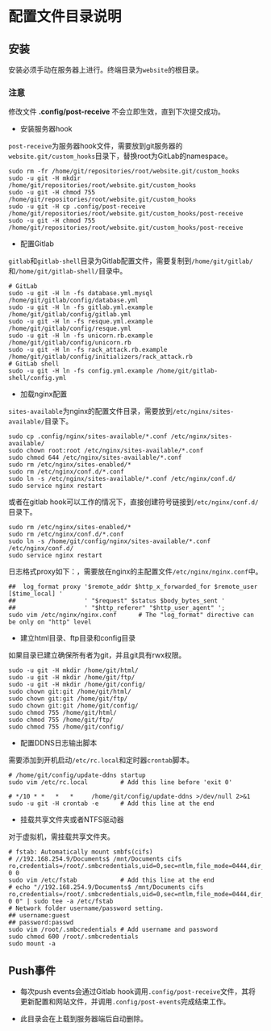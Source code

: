 # 配置文件目录说明

## 安装

安装必须手动在服务器上进行。终端目录为`website`的根目录。

### 注意
修改文件 **.config/post-receive** 不会立即生效，直到下次提交成功。

- 安装服务器hook

`post-receive`为服务器hook文件，需要放到git服务器的`website.git/custom_hooks`目录下，替换root为GitLab的namespace。

```shell
sudo rm -fr /home/git/repositories/root/website.git/custom_hooks
sudo -u git -H mkdir /home/git/repositories/root/website.git/custom_hooks
sudo -u git -H chmod 755 /home/git/repositories/root/website.git/custom_hooks
sudo -u git -H cp .config/post-receive /home/git/repositories/root/website.git/custom_hooks/post-receive
sudo -u git -H chmod 755 /home/git/repositories/root/website.git/custom_hooks/post-receive
```

- 配置Gitlab

`gitlab`和`gitlab-shell`目录为Gitlab配置文件，需要复制到`/home/git/gitlab/`和`/home/git/gitlab-shell/`目录中。

```shell
# GitLab
sudo -u git -H ln -fs database.yml.mysql /home/git/gitlab/config/database.yml
sudo -u git -H ln -fs gitlab.yml.example /home/git/gitlab/config/gitlab.yml
sudo -u git -H ln -fs resque.yml.example /home/git/gitlab/config/resque.yml
sudo -u git -H ln -fs unicorn.rb.example /home/git/gitlab/config/unicorn.rb
sudo -u git -H ln -fs rack_attack.rb.example /home/git/gitlab/config/initializers/rack_attack.rb
# GitLab shell
sudo -u git -H ln -fs config.yml.example /home/git/gitlab-shell/config.yml
```

- 加载nginx配置

`sites-available`为nginx的配置文件目录，需要放到`/etc/nginx/sites-available/`目录下。

```shell
sudo cp .config/nginx/sites-available/*.conf /etc/nginx/sites-available/
sudo chown root:root /etc/nginx/sites-available/*.conf
sudo chmod 644 /etc/nginx/sites-available/*.conf
sudo rm /etc/nginx/sites-enabled/*
sudo rm /etc/nginx/conf.d/*.conf
sudo ln -s /etc/nginx/sites-available/*.conf /etc/nginx/conf.d/
sudo service nginx restart
```

或者在gitlab hook可以工作的情况下，直接创建符号链接到`/etc/nginx/conf.d/`目录下。

```shell
sudo rm /etc/nginx/sites-enabled/*
sudo rm /etc/nginx/conf.d/*.conf
sudo ln -s /home/git/config/nginx/sites-available/*.conf /etc/nginx/conf.d/
sudo service nginx restart
```

日志格式proxy如下：，需要放在nginx的主配置文件`/etc/nginx/nginx.conf`中。

```shell
##	log_format proxy '$remote_addr $http_x_forwarded_for $remote_user [$time_local] '
##	                 ' "$request" $status $body_bytes_sent '
##	                 ' "$http_referer" "$http_user_agent" ';
sudo vim /etc/nginx/nginx.conf      # The "log_format" directive can be only on "http" level
```


- 建立html目录、ftp目录和config目录

如果目录已建立确保所有者为git，并且git具有rwx权限。

```shell
sudo -u git -H mkdir /home/git/html/
sudo -u git -H mkdir /home/git/ftp/
sudo -u git -H mkdir /home/git/config/
sudo chown git:git /home/git/html/
sudo chown git:git /home/git/ftp/
sudo chown git:git /home/git/config/
sudo chmod 755 /home/git/html/
sudo chmod 755 /home/git/ftp/
sudo chmod 755 /home/git/config/
```


- 配置DDNS日志输出脚本

需要添加到开机启动`/etc/rc.local`和定时器`crontab`脚本。

```shell
# /home/git/config/update-ddns startup
sudo vim /etc/rc.local         # Add this line before 'exit 0'

# */10 * *   *   *     /home/git/config/update-ddns >/dev/null 2>&1
sudo -u git -H crontab -e      # Add this line at the end
```

- 挂载共享文件夹或者NTFS驱动器

对于虚拟机，需挂载共享文件夹。

```shell
# fstab: Automatically mount smbfs(cifs)
# //192.168.254.9/Documents$ /mnt/Documents cifs ro,credentials=/root/.smbcredentials,uid=0,sec=ntlm,file_mode=0444,dir_mode=0555,iocharset=utf8 0 0
sudo vim /etc/fstab            # Add this line at the end
# echo "//192.168.254.9/Documents$ /mnt/Documents cifs ro,credentials=/root/.smbcredentials,uid=0,sec=ntlm,file_mode=0444,dir_mode=0555,iocharset=utf8 0 0" | sudo tee -a /etc/fstab
# Network folder username/password setting.
## username:guest
## password:passwd
sudo vim /root/.smbcredentials # Add username and password
sudo chmod 600 /root/.smbcredentials
sudo mount -a
```


## Push事件

- 每次push events会通过Gitlab hook调用`.config/post-receive`文件，其将更新配置和网站文件，并调用`.config/post-events`完成结束工作。


- 此目录会在上载到服务器端后自动删除。
